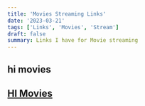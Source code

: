 ```yaml
---
title: 'Movies Streaming Links'
date: '2023-03-21'
tags: ['Links', 'Movies', 'Stream']
draft: false
summary: Links I have for Movie streaming
---
```

## hi movies

## [HI Movies](https://www5.himovies.to/)
